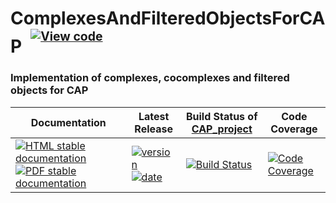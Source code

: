 <!-- BEGIN HEADER -->
# ComplexesAndFilteredObjectsForCAP&ensp;<sup><sup>[![View code][code-img]][code-url]</sup></sup>

### Implementation of complexes, cocomplexes and filtered objects for CAP

| Documentation | Latest Release | Build Status of [CAP_project](/../../) | Code Coverage |
| ------------- | -------------- | ------------ | ------------- |
| [![HTML stable documentation][html-img]][html-url] [![PDF stable documentation][pdf-img]][pdf-url] | [![version][version-img]][version-url] [![date][date-img]][date-url] | [![Build Status][tests-img]][tests-url] | [![Code Coverage][codecov-img]][codecov-url] |

<!-- END HEADER -->
<!-- BEGIN FOOTER -->
[html-img]: https://img.shields.io/badge/🔗%20HTML-stable-blue.svg
[html-url]: https://homalg-project.github.io/CAP_project/ComplexesAndFilteredObjectsForCAP/doc/chap0_mj.html

[pdf-img]: https://img.shields.io/badge/🔗%20PDF-stable-blue.svg
[pdf-url]: https://homalg-project.github.io/CAP_project/ComplexesAndFilteredObjectsForCAP/download_pdf.html

[version-img]: https://img.shields.io/endpoint?url=https://homalg-project.github.io/CAP_project/ComplexesAndFilteredObjectsForCAP/badge_version.json&label=🔗%20version&color=yellow
[version-url]: https://homalg-project.github.io/CAP_project/ComplexesAndFilteredObjectsForCAP/view_release.html

[date-img]: https://img.shields.io/endpoint?url=https://homalg-project.github.io/CAP_project/ComplexesAndFilteredObjectsForCAP/badge_date.json&label=🔗%20released%20on&color=yellow
[date-url]: https://homalg-project.github.io/CAP_project/ComplexesAndFilteredObjectsForCAP/view_release.html

[tests-img]: https://github.com/homalg-project/CAP_project/actions/workflows/Tests.yml/badge.svg?branch=master
[tests-url]: https://github.com/homalg-project/CAP_project/actions/workflows/Tests.yml?query=branch%3Amaster

[codecov-img]: https://codecov.io/gh/homalg-project/CAP_project/branch/master/graph/badge.svg?flag=ComplexesAndFilteredObjectsForCAP
[codecov-url]: https://app.codecov.io/gh/homalg-project/CAP_project/tree/master/ComplexesAndFilteredObjectsForCAP

[code-img]: https://img.shields.io/badge/-View%20code-blue?logo=github
[code-url]: https://github.com/homalg-project/CAP_project/tree/master/ComplexesAndFilteredObjectsForCAP#top
<!-- END FOOTER -->
